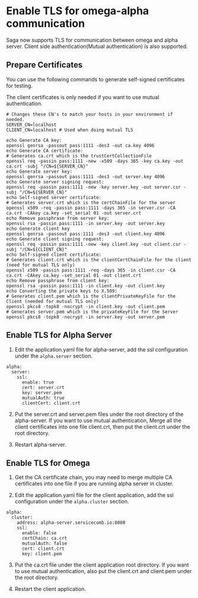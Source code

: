 # Enable TLS for omega-alpha communication

Saga now supports TLS for communication between omega and alpha server. Client side authentication(Mutual authentication) is also supported.

## Prepare Certificates

You can use the following commands to generate self-signed certificates for testing.

The client certificates is only needed if you want to use mutual authentication.


```
# Changes these CN's to match your hosts in your environment if needed.
SERVER_CN=localhost
CLIENT_CN=localhost # Used when doing mutual TLS

echo Generate CA key:
openssl genrsa -passout pass:1111 -des3 -out ca.key 4096
echo Generate CA certificate:
# Generates ca.crt which is the trustCertCollectionFile
openssl req -passin pass:1111 -new -x509 -days 365 -key ca.key -out ca.crt -subj "/CN=${SERVER_CN}"
echo Generate server key:
openssl genrsa -passout pass:1111 -des3 -out server.key 4096
echo Generate server signing request:
openssl req -passin pass:1111 -new -key server.key -out server.csr -subj "/CN=${SERVER_CN}"
echo Self-signed server certificate:
# Generates server.crt which is the certChainFile for the server
openssl x509 -req -passin pass:1111 -days 365 -in server.csr -CA ca.crt -CAkey ca.key -set_serial 01 -out server.crt 
echo Remove passphrase from server key:
openssl rsa -passin pass:1111 -in server.key -out server.key
echo Generate client key
openssl genrsa -passout pass:1111 -des3 -out client.key 4096
echo Generate client signing request:
openssl req -passin pass:1111 -new -key client.key -out client.csr -subj "/CN=${CLIENT_CN}"
echo Self-signed client certificate:
# Generates client.crt which is the clientCertChainFile for the client (need for mutual TLS only)
openssl x509 -passin pass:1111 -req -days 365 -in client.csr -CA ca.crt -CAkey ca.key -set_serial 01 -out client.crt
echo Remove passphrase from client key:
openssl rsa -passin pass:1111 -in client.key -out client.key
echo Converting the private keys to X.509:
# Generates client.pem which is the clientPrivateKeyFile for the Client (needed for mutual TLS only)
openssl pkcs8 -topk8 -nocrypt -in client.key -out client.pem
# Generates server.pem which is the privateKeyFile for the Server
openssl pkcs8 -topk8 -nocrypt -in server.key -out server.pem
```

## Enable TLS for Alpha Server

1. Edit the application.yaml file for alpha-server, add the ssl configuration under the `alpha.server` section.

```
alpha:
  server:
    ssl:
      enable: true
      cert: server.crt
      key: server.pem
      mutualAuth: true
      clientCert: client.crt
```

2. Put the server.crt and server.pem files under the root directory of the alpha-server. If you want to use mutual authentication, Merge all the client certificates into one file client.crt, then put the client.crt under the root directory. 

3. Restart alpha-server.


## Enable TLS for Omega

1. Get the CA certificate chain, you may need to merge multiple CA certificates into one file if you are running alpha server in cluster.

2. Edit the application.yaml file for the client application, add the ssl configuration under the `alpha.cluster` section.

```
alpha:
  cluster:
    address: alpha-server.servicecomb.io:8080
    ssl:
      enable: false
      certChain: ca.crt
      mutualAuth: false
      cert: client.crt
      key: client.pem
```
3. Put the ca.crt file under the client application root directory. If you want to use mutual authentication, also put the client.crt and client.pem under the root directory.

4. Restart the client application.

